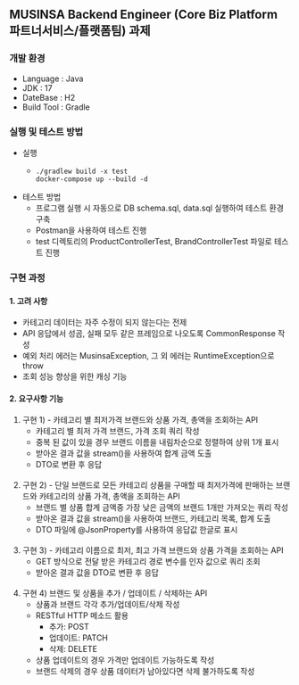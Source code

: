## MUSINSA Backend Engineer (Core Biz Platform 파트너서비스/플랫폼팀) 과제

### 개발 환경
- Language : Java
- JDK : 17
- DateBase : H2
- Build Tool : Gradle

### 실행 및 테스트 방법
- 실행 
    -     ./gradlew build -x test 
          docker-compose up --build -d

- 테스트 방법
  - 프로그램 실행 시 자동으로 DB schema.sql, data.sql 실행하여 테스트 환경 구축
  - Postman을 사용하여 테스트 진행
  - test 디렉토리의 ProductControllerTest, BrandControllerTest 파일로 테스트 진행
### 구현 과정
#### 1. 고려 사항
   - 카테고리 데이터는 자주 수정이 되지 않는다는 전제
   - API 응답에서 성곰, 실패 모두 같은 프레임으로 나오도록 CommonResponse 작성
   - 예외 처리 에러는 MusinsaException, 그 외 에러는 RuntimeException으로 throw
   - 조회 성능 향상을 위한 캐싱 기능
#### 2. 요구사항 기능
   1. 구현 1) - 카테고리 별 최저가격 브랜드와 상품 가격, 총액을 조회하는 API
      - 카테고리 별 최저 가격 브랜드, 가격 조회 쿼리 작성
      - 중복 된 값이 있을 경우 브랜드 이름을 내림차순으로 정렬하여 상위 1개 표시
      - 받아온 결과 값을 stream()을 사용하여 합계 금액 도출
      - DTO로 변환 후 응답
   <br/><br/>
   2. 구현 2) - 단일 브랜드로 모든 카테고리 상품을 구매할 때 최저가격에 판매하는 브랜드와 카테고리의 상품 가격, 총액을 조회하는 API
      - 브랜드 별 상품 합계 금액중 가장 낮은 금액의 브랜드 1개만 가져오는 쿼리 작성
      - 받아온 결과 값을 stream()을 사용하여 브랜드, 카테고리 목록, 합계 도출
      - DTO 파일에 @JsonProperty를 사용하여 응답값 한글로 표시
   <br/><br/>
   3. 구현 3) - 카테고리 이름으로 최저, 최고 가격 브랜드와 상품 가격을 조회하는 API
      - GET 방식으로 전달 받은 카테고리 경로 변수를 인자 값으로 쿼리 조회
      - 받아온 결과 값을 DTO로 변환 후 응답
   <br/><br/>
   4. 구현 4) 브랜드 및 상품을 추가 / 업데이트 / 삭제하는 API
      - 상품과 브랜드 각각 추가/업데이트/삭제 작성
      - RESTful HTTP 메소드 활용
        - 추가: POST
        - 업데이트: PATCH 
        - 삭제: DELETE
      - 상품 업데이트의 경우 가격만 업데이트 가능하도록 작성
      - 브랜드 삭제의 경우 상품 데이터가 남아있다면 삭제 불가하도록 작성

